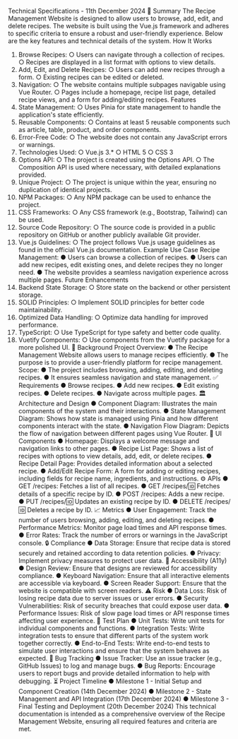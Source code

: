 Technical Specifications - 11th December 2024
📝 Summary
The Recipe Management Website is designed to allow users to browse, add, edit, and delete recipes. The website is built using the Vue.js framework and adheres to specific criteria to ensure a robust and user-friendly experience. Below are the key features and technical details of the system.
How It Works
1.	Browse Recipes:
○	Users can navigate through a collection of recipes.
○ Recipes are displayed in a list format with options to view details.
2.	Add, Edit, and Delete Recipes:
○	Users can add new recipes through a form. ○ Existing recipes can be edited or deleted.
3.	Navigation:
○	The website contains multiple subpages navigable using Vue Router.
○ Pages include a homepage, recipe list page, detailed recipe views, and a form for adding/editing recipes.
Features
1.	State Management:
○	Uses Pinia for state management to handle the application's state efficiently.
2.	Reusable Components:
○	Contains at least 5 reusable components such as article, table, product, and order components.
3.	Error-Free Code:
○	The website does not contain any JavaScript errors or warnings.
4.	Technologies Used:
○	Vue.js 3.*
○ HTML 5
○ CSS 3
5.	Options API:
○	The project is created using the Options API.
○ The Composition API is used where necessary, with detailed explanations provided.
6.	Unique Project:
○	The project is unique within the year, ensuring no duplication of identical projects.
7.	NPM Packages:
○	Any NPM package can be used to enhance the project.
8.	CSS Frameworks:
○	Any CSS framework (e.g., Bootstrap, Tailwind) can be used.
9.	Source Code Repository:
○	The source code is provided in a public repository on GitHub or another publicly available Git provider.
10.	Vue.js Guidelines:
○	The project follows Vue.js usage guidelines as found in the official Vue.js documentation.
Example Use Case
Recipe Management:
●	Users can browse a collection of recipes.
●	Users can add new recipes, edit existing ones, and delete recipes they no longer need.
●	The website provides a seamless navigation experience across multiple pages.
Future Enhancements
1.	Backend State Storage:
○	Store state on the backend or other persistent storage.
2.	SOLID Principles:
○	Implement SOLID principles for better code maintainability.
3.	Optimized Data Handling:
○	Optimize data handling for improved performance.
4.	TypeScript:
○	Use TypeScript for type safety and better code quality.
5.	Vuetify Components:
○	Use components from the Vuetify package for a more polished UI.
📗 Background
Project Overview:
●	The Recipe Management Website allows users to manage recipes efficiently.
●	The purpose is to provide a user-friendly platform for recipe management.
Scope:
●	The project includes browsing, adding, editing, and deleting recipes.
●	It ensures seamless navigation and state management.
✅ Requirements
●	Browse recipes.
●	Add new recipes.
●	Edit existing recipes. ● Delete recipes.
●	Navigate across multiple pages.
🏛 Architecture and Design
●	Component Diagram: Illustrates the main components of the system and their interactions.
●	State Management Diagram: Shows how state is managed using Pinia and how different components interact with the state.
●	Navigation Flow Diagram: Depicts the flow of navigation between different pages using Vue Router.
🎨 UI Components
●	Homepage: Displays a welcome message and navigation links to other pages.
●	Recipe List Page: Shows a list of recipes with options to view details, add, edit, or delete recipes.
●	Recipe Detail Page: Provides detailed information about a selected recipe.
●	Add/Edit Recipe Form: A form for adding or editing recipes, including fields for recipe name, ingredients, and instructions.
⚙ APIs
●	GET /recipes: Fetches a list of all recipes.
●	GET /recipes/:id: Fetches details of a specific recipe by ID.
●	POST /recipes: Adds a new recipe.
●	PUT /recipes/:id: Updates an existing recipe by ID.
●	DELETE /recipes/:id: Deletes a recipe by ID.
📈 Metrics
●	User Engagement: Track the number of users browsing, adding, editing, and deleting recipes.
●	Performance Metrics: Monitor page load times and API response times.
●	Error Rates: Track the number of errors or warnings in the JavaScript console.
🔒 Compliance
●	Data Storage: Ensure that recipe data is stored securely and retained according to data retention policies.
●	Privacy: Implement privacy measures to protect user data.
🦮 Accessibility (A11y)
●	Design Review: Ensure that designs are reviewed for accessibility compliance.
●	Keyboard Navigation: Ensure that all interactive elements are accessible via keyboard. ● Screen Reader Support: Ensure that the website is compatible with screen readers.
⚠ Risk
●	Data Loss: Risk of losing recipe data due to server issues or user errors.
●	Security Vulnerabilities: Risk of security breaches that could expose user data.
●	Performance Issues: Risk of slow page load times or API response times affecting user experience.
🧪 Test Plan
●	Unit Tests: Write unit tests for individual components and functions.
●	Integration Tests: Write integration tests to ensure that different parts of the system work together correctly.
●	End-to-End Tests: Write end-to-end tests to simulate user interactions and ensure that the system behaves as expected.
🐛 Bug Tracking
●	Issue Tracker: Use an issue tracker (e.g., GitHub Issues) to log and manage bugs.
●	Bug Reports: Encourage users to report bugs and provide detailed information to help with debugging.
⏳ Project Timeline
●	Milestone 1 - Initial Setup and Component Creation (14th December 2024)
●	Milestone 2 - State Management and API Integration (17th December 2024)
●	Milestone 3 - Final Testing and Deployment (20th December 2024)
This technical documentation is intended as a comprehensive overview of the Recipe Management Website, ensuring all required features and criteria are met.
